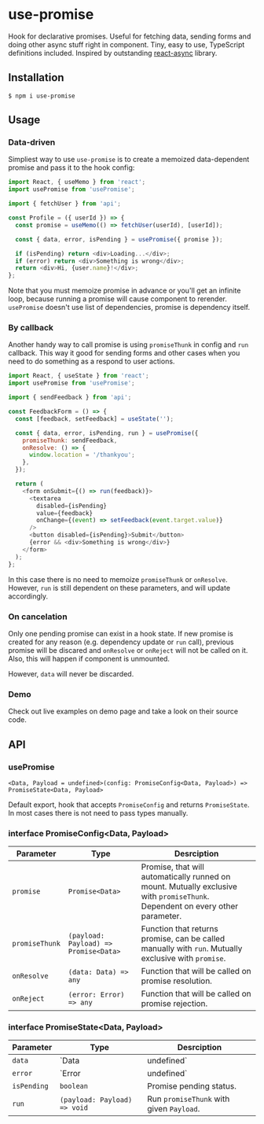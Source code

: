# use-promise

Hook for declarative promises. Useful for fetching data, sending forms and doing other async stuff right in component. Tiny, easy to use, TypeScript definitions included. Inspired by outstanding [react-async](https://www.npmjs.com/package/react-async) library.

## Installation

```
$ npm i use-promise
```

## Usage

### Data-driven

Simpliest way to use `use-promise` is to create a memoized data-dependent promise and pass it to the hook config:

```js
import React, { useMemo } from 'react';
import usePromise from 'usePromise';

import { fetchUser } from 'api';

const Profile = ({ userId }) => {
  const promise = useMemo(() => fetchUser(userId), [userId]);

  const { data, error, isPending } = usePromise({ promise });

  if (isPending) return <div>Loading...</div>;
  if (error) return <div>Something is wrong</div>;
  return <div>Hi, {user.name}!</div>;
};
```

Note that you must memoize promise in advance or you'll get an infinite loop, because running a promise will cause component to rerender. `usePromise` doesn't use list of dependencies, promise is dependency itself.

### By callback

Another handy way to call promise is using `promiseThunk` in config and `run` callback. This way it good for sending forms and other cases when you need to do something as a respond to user actions.

```js
import React, { useState } from 'react';
import usePromise from 'usePromise';

import { sendFeedback } from 'api';

const FeedbackForm = () => {
  const [feedback, setFeedback] = useState('');

  const { data, error, isPending, run } = usePromise({
    promiseThunk: sendFeedback,
    onResolve: () => {
      window.location = '/thankyou';
    },
  });

  return (
    <form onSubmit={() => run(feedback)}>
      <textarea
        disabled={isPending}
        value={feedback}
        onChange={(event) => setFeedback(event.target.value)}
      />
      <button disabled={isPending}>Submit</button>
      {error && <div>Something is wrong</div>}
    </form>
  );
};
```

In this case there is no need to memoize `promiseThunk` or `onResolve`. However, `run` is still dependent on these parameters, and will update accordingly.

### On cancelation

Only one pending promise can exist in a hook state. If new promise is created for any reason (e.g. dependency update or `run` call), previous promise will be discared and `onResolve` or `onReject` will not be called on it. Also, this will happen if component is unmounted.

However, `data` will never be discarded.

### Demo

Check out live examples on demo page and take a look on their source code.

## API

### usePromise

`<Data, Payload = undefined>(config: PromiseConfig<Data, Payload>) => PromiseState<Data, Payload>`

Default export, hook that accepts `PromiseConfig` and returns `PromiseState`. In most cases there is not need to pass types manually.

### interface PromiseConfig<Data, Payload>

| Parameter      | Type                                  | Desrciption                                                                                                                   |
| -------------- | ------------------------------------- | ----------------------------------------------------------------------------------------------------------------------------- |
| `promise`      | `Promise<Data>`                       | Promise, that will automatically runned on mount. Mutually exclusive with `promiseThunk`. Dependent on every other parameter. |
| `promiseThunk` | `(payload: Payload) => Promise<Data>` | Function that returns promise, can be called manually with `run`. Mutually exclusive with `promise`.                          |
| `onResolve`    | `(data: Data) => any`                 | Function that will be called on promise resolution.                                                                           |
| `onReject`     | `(error: Error) => any`               | Function that will be called on promise rejection.                                                                            |

### interface PromiseState<Data, Payload>

| Parameter   | Type                         | Desrciption                              |
| ----------- | ---------------------------- | ---------------------------------------- |
| `data`      | `Data | undefined`           | Result of resolved promise.              |
| `error`     | `Error | undefined`          | Error of rejected promise.               |
| `isPending` | `boolean`                    | Promise pending status.                  |
| `run`       | `(payload: Payload) => void` | Run `promiseThunk` with given `Payload`. |
